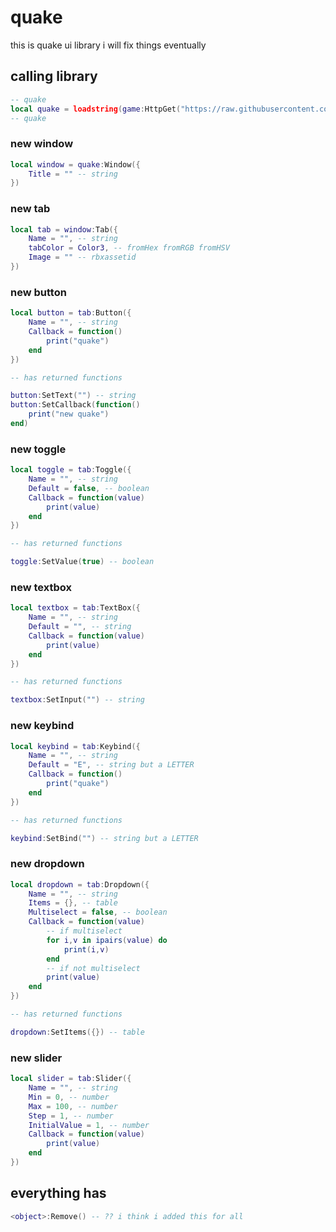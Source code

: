  # quake

this is quake ui library i will fix things eventually

## calling library
```lua
-- quake
local quake = loadstring(game:HttpGet("https://raw.githubusercontent.com/idonthaveoneatm/Libraries/normal/quake/src"))()
-- quake
```

### new window
```lua
local window = quake:Window({
    Title = "" -- string
})
```
### new tab
```lua
local tab = window:Tab({
    Name = "", -- string
    tabColor = Color3, -- fromHex fromRGB fromHSV
    Image = "" -- rbxassetid
})
```
### new button
```lua
local button = tab:Button({
    Name = "", -- string
    Callback = function()
        print("quake")
    end
})

-- has returned functions

button:SetText("") -- string
button:SetCallback(function()
    print("new quake")
end)
```
### new toggle
```lua
local toggle = tab:Toggle({
    Name = "", -- string
    Default = false, -- boolean
    Callback = function(value)
        print(value)
    end
})

-- has returned functions

toggle:SetValue(true) -- boolean
```
### new textbox
```lua
local textbox = tab:TextBox({
    Name = "", -- string
    Default = "", -- string
    Callback = function(value)
        print(value)
    end
})

-- has returned functions

textbox:SetInput("") -- string
```
### new keybind
```lua
local keybind = tab:Keybind({
    Name = "", -- string
    Default = "E", -- string but a LETTER
    Callback = function()
        print("quake")
    end
})

-- has returned functions

keybind:SetBind("") -- string but a LETTER
```
### new dropdown
```lua
local dropdown = tab:Dropdown({
    Name = "", -- string
    Items = {}, -- table
    Multiselect = false, -- boolean
    Callback = function(value)
        -- if multiselect
        for i,v in ipairs(value) do
            print(i,v)
        end
        -- if not multiselect
        print(value)
    end
})

-- has returned functions

dropdown:SetItems({}) -- table
```
### new slider
```lua
local slider = tab:Slider({
    Name = "", -- string
    Min = 0, -- number
    Max = 100, -- number
    Step = 1, -- number
    InitialValue = 1, -- number
    Callback = function(value)
        print(value)
    end
})
```

## everything has
```lua
<object>:Remove() -- ?? i think i added this for all
```
